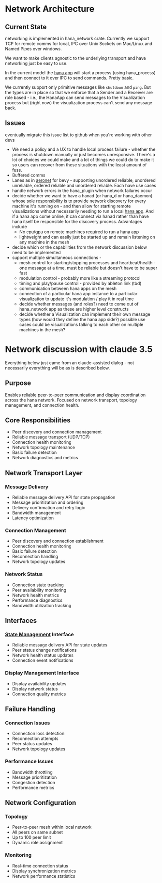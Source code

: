 # Network Architecture

## Current State
networking is implemented in hana_network crate. Currently we support TCP for remote comms for local, IPC over Unix Sockets on Mac/Linux and Named Pipes over windows.

We want to make clients agnostic to the underlying transport and have networking just be easy to use.

In the current model the [hana app](./application.md) will start a process (using hana_process) and then connect to it over IPC to send commands. Pretty basic.

We currently support only primitive messages like `shutdown` and `ping`. But the types are in place so that we enforce that a Sender and a Receiver are role based - i.e., the HanaApp can send messages to the Visualization process but (right now) the visualization process can't send any message back.

## Issues
eventually migrate this issue list to github when you're working with other devs

- We need a policy and a UX to handle local process failure - whether the process is shutdown manually or just becomes unresponsive. There's a lot of choices we could make and a lot of things we could do to make it so users can recover from these situations with the least amount of fuss.
- Buffered comms
- Lanes as in [aeronet](https://github.com/aecsocket/aeronet/blob/main/crates/aeronet_transport/src/lane.rs) for bevy - supporting unordered reliable, unordered unreliable, ordered reliable and unordered reliable. Each have use cases
- handle network errors in the hana_plugin when network failures occur
- decide whether we want to have a hanad (or hana_d or hana_daemon) whose sole responsibility is to provide network discovery for every machine it's running on - and then allow for starting remote visualizations without necessarily needing to run a local [hana app](./application.md). And if a hana app come online, it can connect via hanad rather than have hana itself be responsible for the discovery process. Advantages include
  - No cpu/gpu on remote machines required to run a hana app
  - lightweight and can easily just be started up and remain listening on any machine in the mesh
- decide which or the capabilities from the network discussion below need to be implemented
- support multiple simultaneous connections -
  - mesh control for starting/stopping processes and heartbeat/health - one message at a time, must be reliable but doesn't have to be super fast
  - modulation control - probably more like a streaming protocol
  - timing and play/pause control - provided by ableton link (tbd)
  - communication between hana apps on the mesh
  - connection of a particular hana app instance to a particular visualization to update it's modulation / play it in real time
  - decide whether messages (and roles?) need to come out of hana_network app as these are higher level constructs
  - decide whether a Visualization can implement their own message types (how would they define the hana app side?) possible use cases could be visualizations talking to each other on multiple machines in the mesh?

# Network discussion with claude 3.5
Everything below just came from an claude-assisted dialog - not necessarily everything will be as is described below.
## Purpose
Enables reliable peer-to-peer communication and display coordination across the hana network. Focused on network transport, topology management, and connection health.
## Core Responsibilities
- Peer discovery and connection management
- Reliable message transport (UDP/TCP)
- Connection health monitoring
- Network topology maintenance
- Basic failure detection
- Network diagnostics and metrics
## Network Transport Layer
### Message Delivery
- Reliable message delivery API for state propagation
- Message prioritization and ordering
- Delivery confirmation and retry logic
- Bandwidth management
- Latency optimization
### Connection Management
- Peer discovery and connection establishment
- Connection health monitoring
- Basic failure detection
- Reconnection handling
- Network topology updates
### Network Status
- Connection state tracking
- Peer availability monitoring
- Network health metrics
- Performance diagnostics
- Bandwidth utilization tracking
## Interfaces
### [State Management](./state.md) Interface
- Reliable message delivery API for state updates
- Peer status change notifications
- Network health status updates
- Connection event notifications
### Display Management Interface
- Display availability updates
- Display network status
- Connection quality metrics
## Failure Handling
### Connection Issues
- Connection loss detection
- Reconnection attempts
- Peer status updates
- Network topology updates
### Performance Issues
- Bandwidth throttling
- Message prioritization
- Congestion detection
- Performance metrics
## Network Configuration
### Topology
- Peer-to-peer mesh within local network
- All peers on same subnet
- Up to 100 peer limit
- Dynamic role assignment
### Monitoring
- Real-time connection status
- Display synchronization metrics
- Network performance statistics
